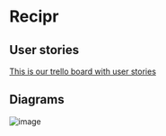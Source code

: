 # Recipr

## User stories
[This is our trello board with user stories](https://trello.com/b/2Lz1rg0t/recipr-board)


## Diagrams
![image](https://user-images.githubusercontent.com/77657186/148811324-6074a058-8553-43ec-910c-8914ba2d42c5.png)
